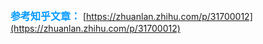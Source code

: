 <font color=#0099ff size=3>**参考知乎文章：**</font>
[https://zhuanlan.zhihu.com/p/31700012](https://zhuanlan.zhihu.com/p/31700012)
